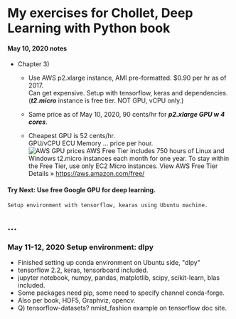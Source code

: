# My exercises for Chollet, Deep Learning with Python book  

#### May 10, 2020 notes  
  * Chapter 3)  
    - Use AWS p2.xlarge instance, AMI pre-formatted. $0.90 per hr as of 2017.  
      Can get expensive. Setup with tensorflow, keras and dependencies.  
      (***t2.micro*** instance is free tier.  NOT GPU, vCPU only.)   
      
    - Same price as of May 10, 2020, 90 cents/hr for ***p2.xlarge GPU w 4 cores***.  
    - Cheapest GPU is 52 cents/hr.  
      GPU/vCPU   ECU   Memory ... price per hour.  
      <img src="https://github.com/JennEYoon/learn-mldl/blob/master/books/exercises/chollet-dlwp/AWS-pricing-GPU-2020.png" alt="AWS GPU prices" />
      AWS Free Tier includes 750 hours of Linux and Windows t2.micro instances each month for one year. To stay within the Free Tier, use only EC2 Micro instances.
View AWS Free Tier Details »  https://aws.amazon.com/free/  

#### Try Next: Use free Google GPU for deep learning.  
    Setup environment with tensorflow, kearas using Ubuntu machine.  
...  
---  

### May 11-12, 2020 Setup environment: dlpy  

  * Finished setting up conda environment on Ubuntu side, "dlpy" 
  * tensorflow 2.2, keras, tensorboard included.  
  * jupyter notebook, numpy, pandas, matplotlib, scipy, scikit-learn, blas included.   
  * Some packages need pip, some need to specify channel conda-forge.  
  * Also per book, HDF5, Graphviz, opencv.  
  * Q) tensorflow-datasets?  nmist_fashion example on tensorflow doc site.  
  
